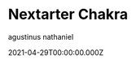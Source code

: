 ---
title: Nextarter Chakra
github: https://github.com/sozonome/nextarter-chakra
demo: https://nextarter-chakra.sznm.dev/
license: MIT
author: agustinus nathaniel
author_link: ''
author_twitter: sozonome
author_github: sozonome
date: 2021-04-29T00:00:00.000Z
ssg:
  - Next
cms:
  - null
css:
  - null
archetype:
  - Boilerplate
services: null
hosting:
  - Netlify
  - Vercel
description: >-
  Battery packed template / Boilerplate to initialize PWA ready Next.js app with
  Chakra UI & Typescript setup.This is a Next.js project bootstrapped with
  create-next-app, added with Chakra UI and TypeScript setup. Start developing
  right away!
stale: false
disabled: false
disabled_reason: null
draft: false
---